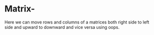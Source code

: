 # Matrix-
Here we can move rows and columns of a matrices both right side to left side and upward to downward and vice versa  using oops.
